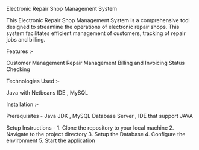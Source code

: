 Electronic Repair Shop Management System

This Electronic Repair Shop Management System is a comprehensive tool designed to streamline the operations of electronic repair shops. 
This system facilitates efficient management of customers, tracking of repair jobs and billing. 

Features :-

Customer Management 
Repair Management
Billing and Invoicing
Status Checking

Technologies Used :-

Java with Netbeans IDE , MySQL

Installation :-

Prerequisites - Java JDK , MySQL Database Server , IDE that support JAVA

Setup Instructions - 1. Clone the repository to your local machine
                     2. Navigate to the project directory
                     3. Setup the Database
                     4. Configure the environment
                     5. Start the application






